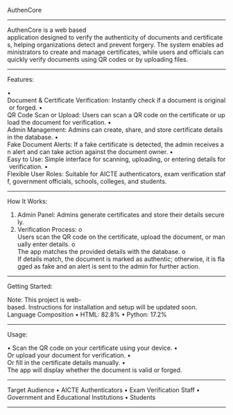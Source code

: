 ﻿AuthenCore
________________________________________________________________________
AuthenCore is a web based application designed to verify the authenticity of documents and certificates, helping organizations detect and prevent forgery. The system enables administrators to create and manage certificates, while users and officials can quickly verify documents using QR codes or by uploading files.
_______________________________________________________________________
Features:

• Document & Certificate Verification: Instantly check if a document is original or forged.
• QR Code Scan or Upload: Users can scan a QR code on the certificate or upload the document for verification.
• Admin Management: Admins can create, share, and store certificate details in the database.
• Fake Document Alerts: If a fake certificate is detected, the admin receives an alert and can take action against the document owner.
• Easy to Use: Simple interface for scanning, uploading, or entering details for verification.
• Flexible User Roles: Suitable for AICTE authenticators, exam verification staff, government officials, schools, colleges, and students.
_________________________________________________________________________
How It Works:

1. Admin Panel: Admins generate certificates and store their details securely.
2. Verification Process:
o Users scan the QR code on the certificate, upload the document, or manually enter details.
o The app matches the provided details with the database.
o If details match, the document is marked as authentic; otherwise, it is flagged as fake and an alert is sent to the admin for further action.
________________________________________________________________________
Getting Started:

Note: This project is web-based. Instructions for installation and setup will be updated soon.
Language Composition
• HTML: 82.8%
• Python: 17.2%
___________________________________________________________________
Usage:

• Scan the QR code on your certificate using your device.
• Or upload your document for verification.
• Or fill in the certificate details manually.
• The app will display whether the document is valid or forged.
_______________________________________________________________________
Target Audience
• AICTE Authenticators
• Exam Verification Staff
• Government and Educational Institutions
• Students
________________________________________________________________________

